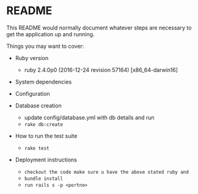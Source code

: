 # README

This README would normally document whatever steps are necessary to get the
application up and running.

Things you may want to cover:

* Ruby version
  - ruby 2.4.0p0 (2016-12-24 revision 57164) [x86_64-darwin16]

* System dependencies

* Configuration

* Database creation
  - update config/database.yml with db details and run
  - `rake db:create`

* How to run the test suite
  - `rake test`

* Deployment instructions
  - `checkout the code make sure u have the above stated ruby and`
  - `bundle install`
  - `run rails s -p <portno>`